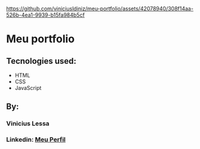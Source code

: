 https://github.com/viniciusldiniz/meu-portfolio/assets/42078940/308f14aa-526b-4ea1-9939-b15fa984b5cf

# Meu portfolio 

## Tecnologies used:
* HTML
* CSS
* JavaScript

## By:
### Vinicius Lessa 
### Linkedin:   <a href="https://www.linkedin.com/in/vin%C3%ADcius-lessa-55b21b176/" class="linkedin-button" target="_blank"> Meu Perfil </a>


